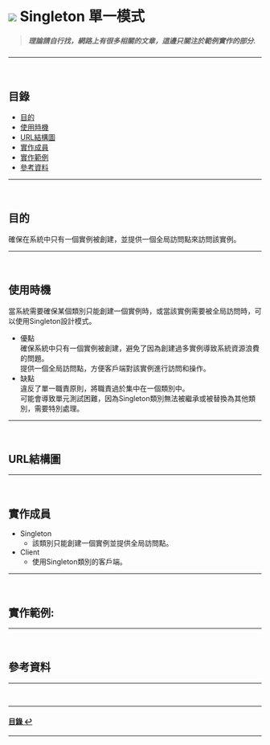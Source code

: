 # ![](https://drive.google.com/uc?id=10INx5_pkhMcYRdx_OO4rXNXxcsvPtBYq) Singleton 單一模式
> ##### 理論請自行找，網路上有很多相關的文章，這邊只關注於範例實作的部分.

---
<br>

<!--ts-->
## 目錄
* [目的](#目的)
* [使用時機](#使用時機)
* [URL結構圖](#url結構圖)
* [實作成員](#實作成員)
* [實作範例](#實作範例)
* [參考資料](#參考資料)
<!--te-->

---
<br>

## 目的
確保在系統中只有一個實例被創建，並提供一個全局訪問點來訪問該實例。

---
<br>

## 使用時機
當系統需要確保某個類別只能創建一個實例時，或當該實例需要被全局訪問時，可以使用Singleton設計模式。

- 優點 <br>
  確保系統中只有一個實例被創建，避免了因為創建過多實例導致系統資源浪費的問題。<br>
  提供一個全局訪問點，方便客戶端對該實例進行訪問和操作。<br>
- 缺點 <br>
  違反了單一職責原則，將職責過於集中在一個類別中。<br>
  可能會導致單元測試困難，因為Singleton類別無法被繼承或被替換為其他類別，需要特別處理。<br>

---
<br>

## URL結構圖

---
<br>

## 實作成員
* Singleton
  * 該類別只能創建一個實例並提供全局訪問點。
* Client
  * 使用Singleton類別的客戶端。

---
<br>

## 實作範例:

---
<br>

## 參考資料


---
<br>

---
<!--ts-->
#### [目錄 ↩](#目錄)
<!--te-->
---
